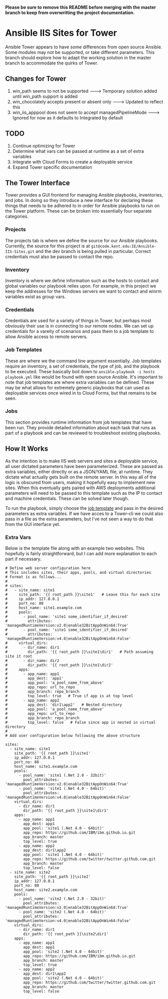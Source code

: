 **Please be sure to remove this README before merging with the master branch to keep from overwritting the project documentation.**

# Ansible IIS Sites for Tower
Ansible Tower appears to have some differences from open source Ansible. Some modules may not be supported, or take different parameters. This branch should explore how to adapt the working solution in the master branch to accommodate the quirks of Tower.

## Changes for Tower
1. win_path seems to not be supported ---> Temporary solution added until win_path support is added
2. win_chocolately accepts present or absent only ---> Updated to reflect this
3. win_iis_apppool does not seem to accept managedPipelineMode ---> Ignored for now as it defaults to Integrated by default

## TODO
1. Continue optimizing for Tower
2. Determine what vars can be passed at runtime as a set of extra variables
3. Integrate with Cloud Forms to create a deployable service
4. Expand Tower specific documentation

## The Tower Interface
Tower provides a GUI frontend for managing Ansible playbooks, inventories, and jobs. In doing so they introduce a new interface for declaring these things that needs to be adhered to in order for Ansible playbooks to run on the Tower platform. These can be broken into essentially four separate categories.

### Projects
The projects tab is where we define the source for our Ansible playbooks. Currently, the source for this project is at `git@code.kent.edu:IE/Ansible-IIS-Sites.git` and the dev branch is being pulled in particular. Correct credentials must also be passed to contact the repo.

### Inventory
Inventory is where we define information such as the hosts to contact and global variables our playbook relies upon. For example, in this project we keep the addresses for the Windows servers we want to contact and winrm variables exist as group vars.

### Credentials
Credentials are used for a variety of things in Tower, but perhaps most obviously their use is in connecting to our remote nodes. We can set up credentials for a vareity of scenarios and pass them to a job template to allow Ansible access to remote servers. 

### Job Templates
These are where we the command line argument essentially. Job templates require an inventory, a set of credentials, the type of job, and the playbook to be executed. These basically boil down to `ansible-playbook -i hosts playbook.yml` like would be found with open source Ansible. It's important to note that job templates are where extra variables can be defined. These may be what allows for extremely generic playbooks that can used as deployable services once wired in to Cloud Forms, but that remains to be seen.

### Jobs
This section provides runtime information from job templates that have been run. They provide detailed information about each task that runs as part of a playbook and can be reviewed to troubleshoot existing playbooks. 

## How It Works
As the intention is to make IIS web servers and sites a deployable service, all user dictated parameters have been parameterized. These are passed as extra variables, either directly or as a JSON/YAML file, at runtime. They dictate what actually gets built on the remote server. In this way all of the logic is obscured from users, making it hopefully easy to implement new sites. When this eventually gets paired with AWS deployments additional parameters will need to be passed to this template such as the IP to contact and machine credentials. These can be solved later though.

To run the playbook, simply choose the [job template](https://tower.uis.kent.edu/#/templates/job_template/16) and pass in the desired parameters as extra variables. If we have acces to a Tower-cli we could also pass in a file as the extra parameters, but I've not seen a way to do that from the GUI interface yet.

### Extra Vars
Below is the template file along with an example two websites. This hopefully is fairly straightforward, but I can add more explanation to each part if necessary. 
```
# Define web server configuration here
# This includes sites, their apps, pools, and virtual directories
# Format is as follows...
#
# sites:
#   - site_name: site1
#     site_path: '{{ root_path }}\site1'   # Leave this for each site
#     ip_addr: 127.0.0.1
#     port_no: 80
#     host_name: site1.example.com
#     pools:
#       - pool_name: 'site1 some_identifier_if_desired'
#         attributes: 'managedRuntimeVersion:v2.0|enable32BitAppOnWin64:True'
#       - pool_name: 'site1 some_identifier_if_desired'
#         attributes: 'managedRuntimeVersion:v4.0|enable32BitAppOnWin64:False'
#     virtual_dirs:
#       - dir_name: dir1
#         dir_path: '{{ root_path }}\site1\dir1'   # Path assuming site it root
#       - dir_name: dir2
#         dir_path: '{{ root_path }}\site1\dir2'
#     apps:
#       - app_name: app1
#         app_dest: 'app1'
#         app_pool: 'a_pool_name_from_above'
#         app_repo: url_to_repo
#         app_branch: repo_branch
#         top_level: true   # True if app is at top level
#       - app_name: app2
#         app_dest: 'dir1\app2'   # Nested directory
#         app_pool: 'a_pool_name_from_above'
#         app_repo: url_to_repo
#         app_branch: repo_branch
#         top_level: false   # False since app is nested in virtual directory
#
# Add user configuration below following the above structure

sites:
  - site_name: site1
    site_path: '{{ root_path }}\site1'
    ip_addr: 127.0.0.1
    port_no: 80
    host_name: site1.example.com
    pools:
      - pool_name: 'site1 (.Net 2.0 - 32bit)'
        pool_attributes: 'managedRuntimeVersion:v2.0|enable32BitAppOnWin64:True'
      - pool_name: 'site1 (.Net 4.0 - 64bit)'
        pool_attributes: 'managedRuntimeVersion:v4.0|enable32BitAppOnWin64:False'
    virtual_dirs:
      - dir_name: dir1
        dir_path: '{{ root_path }}\site1\dir1'
    apps:
      - app_name: app1
        app_dest: app1
        app_pool: 'site1 (.Net 4.0 - 64bit)'
        app_repo: https://github.com/IBM/ibm.github.io.git
        app_branch: master
        top_level: true
      - app_name: app2
        app_dest: dir1\app2 
        app_pool: 'site1 (.Net 4.0 - 64bit)'
        app_repo: https://github.com/twitter/twitter.github.com.git
        app_branch: master
        top_level: false
  - site_name: site2
    site_path: '{{ root_path }}\site2'
    ip_addr: 127.0.0.1
    port_no: 80
    host_name: site2.example.com
    pools:
      - pool_name: 'site2 (.Net 2.0 - 32bit)'
        pool_attributes: 'managedRuntimeVersion:v2.0|enable32BitAppOnWin64:True'
      - pool_name: 'site2 (.Net 4.0 - 64bit)'
        pool_attributes: 'managedRuntimeVersion:v4.0|enable32BitAppOnWin64:False'
    virtual_dirs:
      - dir_name: dir1
        dir_path: '{{ root_path }}\site2\dir1'
    apps:
      - app_name: app1
        app_dest: app1
        app_pool: 'site2 (.Net 4.0 - 64bit)'
        app_repo: https://github.com/IBM/ibm.github.io.git
        app_branch: master
        top_level: true
      - app_name: app2
        app_dest: dir1\app2 
        app_pool: 'site2 (.Net 4.0 - 64bit)'
        app_repo: https://github.com/twitter/twitter.github.com.git
        app_branch: master
        top_level: false
```